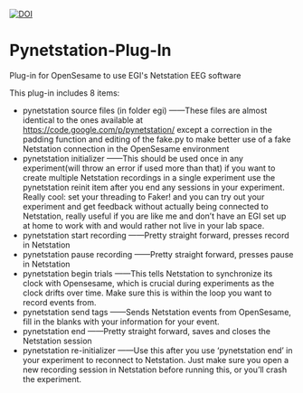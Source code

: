 [![DOI](https://zenodo.org/badge/30547356.svg)](https://zenodo.org/badge/latestdoi/30547356)

# Pynetstation-Plug-In
Plug-in for OpenSesame to use EGI's Netstation EEG software

This plug-in includes 8 items:
- pynetstation source files (in folder egi)
——These files are almost identical to the ones available at
https://code.google.com/p/pynetstation/ except a correction in the
padding function and editing of the fake.py to make better use of a
fake Netstation connection in the OpenSesame environment
- pynetstation initializer
——This should be used once in any experiment(will throw an error if
used more than that) if you want to create multiple Netstation
recordings in a single experiment use the pynetstation reinit item
after you end any sessions in your experiment. Really cool: set your
threading to Faker! and you can try out your experiment and get
feedback without actually being connected to Netstation, really useful
if you are like me and don’t have an EGI set up at home to work with
and would rather not live in your lab space.
- pynetstation start recording
——Pretty straight forward, presses record in Netstation
- pynetstation pause recording
——Pretty straight forward, presses pause in Netstation
- pynetstation begin trials
——This tells Netstation to synchronize its clock with Opensesame, which
is crucial during experiments as the clock drifts over time. Make sure
this is within the loop you want to record events from.
- pynetstation send tags
——Sends Netstation events from OpenSesame, fill in the blanks with your
information for your event.
- pynetstation end
——Pretty straight forward, saves and closes the Netstation session
- pynetstation re-initializer
——Use this after you use ‘pynetstation end’ in your experiment to
reconnect to Netstation. Just make sure you open a new recording
session in Netstation before running this, or you’ll crash the
experiment.
